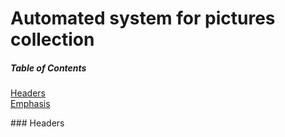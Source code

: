 # Automated system for pictures collection

##### Table of Contents  
[Headers](#headers)  
[Emphasis](#emphasis)    




















































<a name="headers"/>
### Headers
